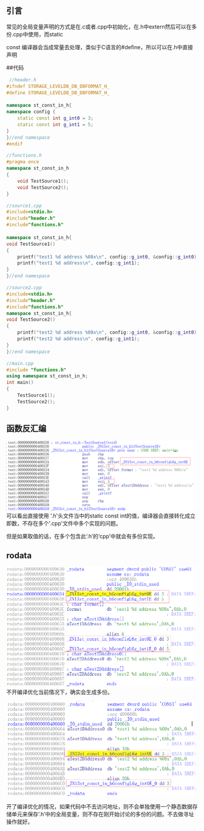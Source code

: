 ## 引言

常见的全局变量声明的方式是在.c或者.cpp中初始化，在.h中extern然后可以在多份.cpp中使用，而static

const 编译器会当成常量去处理，类似于C语言的#define，所以可以在.h中直接声明

##代码

```C++
 //header.h 
#ifndef STORAGE_LEVELDB_DB_DBFORMAT_H_
#define STORAGE_LEVELDB_DB_DBFORMAT_H_

namespace st_const_in_h{
namespace config {
	static const int g_int0 = 3;
	static const int g_int1 = 5;
}
}//end namespace
#endif
```

```C++
//functions.h
#pragma once
namespace st_const_in_h
{
	void TestSource1();
	void TestSource2();
}
```

```C++
//source1.cpp
#include<stdio.h>
#include"header.h"
#include"functions.h"

namespace st_const_in_h{
void TestSource1()
{
	printf("test1 %d address %08x\n", config::g_int0, &config::g_int0);
	printf("test1 %d address\n", config::g_int1);
}
}//end namespace
```

```C++
//source2.cpp
#include<stdio.h>
#include"header.h"
#include"functions.h"
namespace st_const_in_h{
void TestSource2()
{
	printf("test2 %d address %08x\n", config::g_int0, &config::g_int0);
	printf("test2 %d address\n", config::g_int1);
}
}//end namespace
```

```C++
//main.cpp
#include "functions.h"
using namespace st_const_in_h;
int main()
{
	TestSource1();
	TestSource2();
}
```
## 函数反汇编
![](pics\function.png)
可以看出直接使用 '.h'头文件当中的static const int的值，编译器会直接转化成立即数，不存在多个'.cpp'文件中多个实现的问题。

但是如果取值的话，在多个包含此‘.h’的‘cpp’中就会有多份实现。



## rodata

![未开编译优化](pics\rodata.png)
不开编译优化当前情况下，确实会生成多份。

![打开编译优化](pics\rodataO1.png)




开了编译优化的情况，如果代码中不去访问地址，则不会单独使用一个静态数据存储单元来保存‘.h’中的全局变量，则不存在刚开始讨论的多份的问题。不去做寻址操作就好。